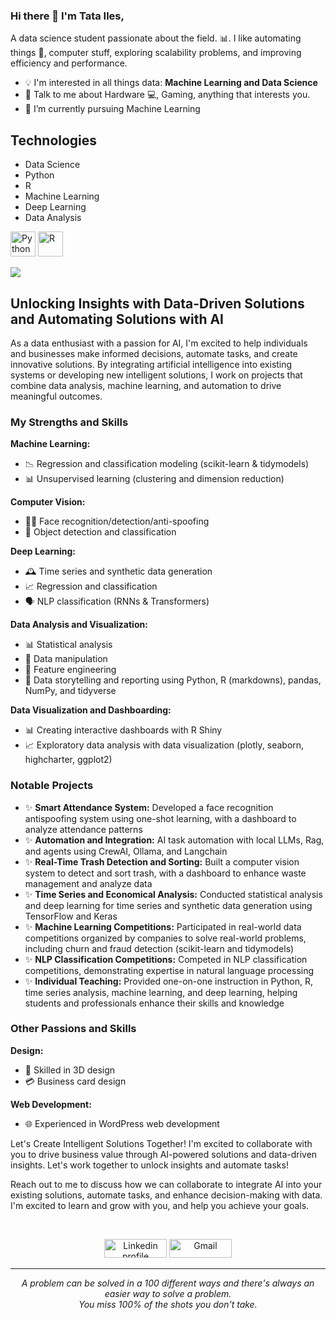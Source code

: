 ### Hi there 👋 I'm Tata Iles,

A data science student passionate about the field. :bar_chart:. I like automating things :robot:, computer stuff, exploring scalability problems, and improving efficiency and performance.

- :bulb: I'm interested in all things data: **Machine Learning and Data Science**
- 💬 Talk to me about Hardware 💻, Gaming, anything that interests you.
- 🌱 I’m currently pursuing Machine Learning

## Technologies 
- Data Science
- Python
- R
- Machine Learning
- Deep Learning
- Data Analysis

<p align="left">
<img title="Python" src="https://raw.githubusercontent.com/Thomas-George-T/Thomas-George-T/master/assets/python.svg" width="40" height="40" />
<img title="R" src="https://vectorseek.com/wp-content/uploads/2023/04/R-Logo-Vector-730x730.jpg" width="40" height="40" />
</p>

<a href="https://github.com/tatailes19">
  <img src="https://github-readme-stats.vercel.app/api/top-langs/?username=tatailes19&theme=radical&hide=glsl,python" />
</a>

## Unlocking Insights with Data-Driven Solutions and Automating Solutions with AI

As a data enthusiast with a passion for AI, I'm excited to help individuals and businesses make informed decisions, automate tasks, and create innovative solutions. By integrating artificial intelligence into existing systems or developing new intelligent solutions, I work on projects that combine data analysis, machine learning, and automation to drive meaningful outcomes.

### My Strengths and Skills

**Machine Learning:**

- 📉 Regression and classification modeling (scikit-learn & tidymodels)
- 📊 Unsupervised learning (clustering and dimension reduction)

**Computer Vision:**

- 🕵️‍♂️ Face recognition/detection/anti-spoofing
- 🧩 Object detection and classification

**Deep Learning:**

- 🕰️ Time series and synthetic data generation
- 📈 Regression and classification
- 🗣️ NLP classification (RNNs & Transformers)

**Data Analysis and Visualization:**

- 📊 Statistical analysis
- 🔄 Data manipulation
- 🔧 Feature engineering
- 📜 Data storytelling and reporting using Python, R (markdowns), pandas, NumPy, and tidyverse

**Data Visualization and Dashboarding:**

- 📊 Creating interactive dashboards with R Shiny
- 📈 Exploratory data analysis with data visualization (plotly, seaborn, highcharter, ggplot2)

### Notable Projects

- ✨ **Smart Attendance System:** Developed a face recognition antispoofing system using one-shot learning, with a dashboard to analyze attendance patterns
- ✨ **Automation and Integration:** AI task automation with local LLMs, Rag, and agents using CrewAI, Ollama, and Langchain
- ✨ **Real-Time Trash Detection and Sorting:** Built a computer vision system to detect and sort trash, with a dashboard to enhance waste management and analyze data
- ✨ **Time Series and Economical Analysis:** Conducted statistical analysis and deep learning for time series and synthetic data generation using TensorFlow and Keras
- ✨ **Machine Learning Competitions:** Participated in real-world data competitions organized by companies to solve real-world problems, including churn and fraud detection (scikit-learn and tidymodels)
- ✨ **NLP Classification Competitions:** Competed in NLP classification competitions, demonstrating expertise in natural language processing
- ✨ **Individual Teaching:** Provided one-on-one instruction in Python, R, time series analysis, machine learning, and deep learning, helping students and professionals enhance their skills and knowledge

### Other Passions and Skills

**Design:**

- 🎨 Skilled in 3D design
- 💳 Business card design

**Web Development:**

- 🌐 Experienced in WordPress web development

Let's Create Intelligent Solutions Together!
I'm excited to collaborate with you to drive business value through AI-powered solutions and data-driven insights. Let's work together to unlock insights and automate tasks!

Reach out to me to discuss how we can collaborate to integrate AI into your existing solutions, automate tasks, and enhance decision-making with data. I'm excited to learn and grow with you, and help you achieve your goals.

<br>
<p align="center">
    <a href="https://www.linkedin.com/in/ilès-tata/"><img alt="Linkedin profile" title="Linkedin" src="https://raw.githubusercontent.com/Thomas-George-T/Thomas-George-T/master/assets/linkedin.svg" width="100" height="30" /></a>
    <a href="mailto:tatailes34@gmail.com"><img alt="Gmail" src="https://raw.githubusercontent.com/Thomas-George-T/Thomas-George-T/master/assets/google-gmail.svg" title="Email" width="100" height="30" /></a>
</p>
<hr \>
<p align="center">
   <i>A problem can be solved in a 100 different ways and there's always an easier way to solve a problem.</i>
   <br>
   <i>You miss 100% of the shots you don't take.</i>
</p>
